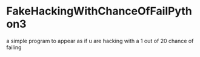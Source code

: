 # FakeHackingWithChanceOfFailPython3
a simple program to appear as if u are hacking with a 1 out of 20 chance of failing
